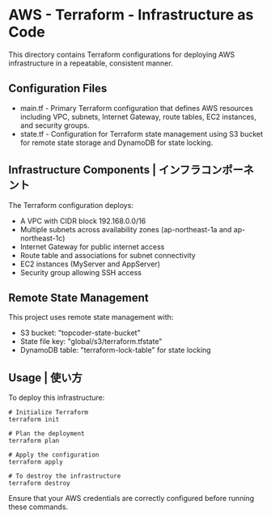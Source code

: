 AWS - Terraform - Infrastructure as Code 
=========================================

This directory contains Terraform configurations for deploying AWS infrastructure in a repeatable, consistent manner.

Configuration Files 
-------------------

-   main.tf - Primary Terraform configuration that defines AWS resources including VPC, subnets, Internet Gateway, route tables, EC2 instances, and security groups.
-   state.tf - Configuration for Terraform state management using S3 bucket for remote state storage and DynamoDB for state locking.


Infrastructure Components | インフラコンポーネント
------------------------------------------------

The Terraform configuration deploys:

-   A VPC with CIDR block 192.168.0.0/16
-   Multiple subnets across availability zones (ap-northeast-1a and ap-northeast-1c)
-   Internet Gateway for public internet access
-   Route table and associations for subnet connectivity
-   EC2 instances (MyServer and AppServer)
-   Security group allowing SSH access

Remote State Management
-----------------------

This project uses remote state management with:

-   S3 bucket: "topcoder-state-bucket"
-   State file key: "global/s3/terraform.tfstate"
-   DynamoDB table: "terraform-lock-table" for state locking

Usage | 使い方
--------------

To deploy this infrastructure:

```source-shell
# Initialize Terraform
terraform init

# Plan the deployment
terraform plan

# Apply the configuration
terraform apply

# To destroy the infrastructure
terraform destroy
```

Ensure that your AWS credentials are correctly configured before running these commands.
